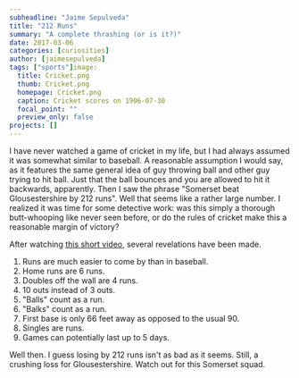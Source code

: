 ```yaml
---
subheadline: "Jaime Sepulveda"
title: "212 Runs"
summary: "A complete thrashing (or is it?)"
date: 2017-03-06
categories: [curiosities]
author: [jaimesepulveda]
tags: ["sports"]image:
  title: Cricket.png
  thumb: Cricket.png
  homepage: Cricket.png
  caption: Cricket scores on 1906-07-30
  focal_point: ""
  preview_only: false
projects: []
---
```

I have never watched a game of cricket in my life, but I had always assumed it was somewhat similar to baseball. A reasonable assumption I would say, as it features the same general idea of guy throwing ball and other guy trying to hit ball. Just that the ball bounces and you are allowed to hit it backwards, apparently. Then I saw the phrase "Somerset beat Glousestershire by 212 runs". Well that seems like a rather large number. I realized it was time for some detective work: was this simply a thorough butt-whooping like never seen before, or do the rules of cricket make this a reasonable margin of victory?

After watching [this short video](https://www.youtube.com/watch?feature=player_embedded&v=AqtpNkMvj5Y), several revelations have been made.

1. Runs are much easier to come by than in baseball.
2. Home runs are 6 runs.
3. Doubles off the wall are 4 runs.
4. 10 outs instead of 3 outs.
5. "Balls" count as a run.
6. "Balks" count as a run.
7. First base is only 66 feet away as opposed to the usual 90.
8. Singles are runs.
9. Games can potentially last up to 5 days.

Well then. I guess losing by 212 runs isn't as bad as it seems. Still, a crushing loss for Glousestershire. Watch out for this Somerset squad.
